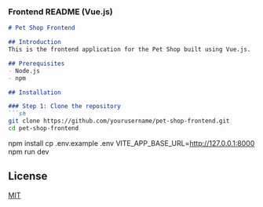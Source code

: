 
### Frontend README (Vue.js)

```markdown
# Pet Shop Frontend

## Introduction
This is the frontend application for the Pet Shop built using Vue.js.

## Prerequisites
- Node.js
- npm

## Installation

### Step 1: Clone the repository
```sh
git clone https://github.com/yourusername/pet-shop-frontend.git
cd pet-shop-frontend
```

npm install
cp .env.example .env
VITE_APP_BASE_URL=http://127.0.0.1:8000
npm run dev

## License

[MIT](https://choosealicense.com/licenses/mit/)
